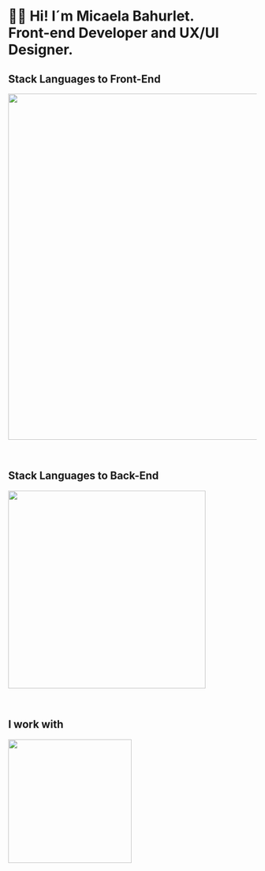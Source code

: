 <h1 align="start">👋🏽 Hi! I´m Micaela Bahurlet. <br /> Front-end Developer and UX/UI Designer. </h1> 


<td/>
<!--Languages and Tools Section-->       
<h2 align="start">Stack Languages to Front-End</h2> 
<p align="start">
<img width="700px"  src="https://skillicons.dev/icons?i=html,css,js,react,vite,bootstrap,styledcomponents,nodejs,figma,ps,perline=10"  />
</p>
<br />

<!--Languages and Tools Section-->       
<h2 align="start">Stack Languages to Back-End</h2> 
<p align="start">
<img width="400px"  src="https://skillicons.dev/icons?i=nodejs,express,mongo,git,github,perline=10"  />
</p>
<br />

<!--Languages and Tools Section-->       
<h2 align="start">I work with</h2> 
<p align="start">
<img width="250px"  src="https://skillicons.dev/icons?i=apple,vscode,wordpress,perline=10"  />
</p>
<br />

